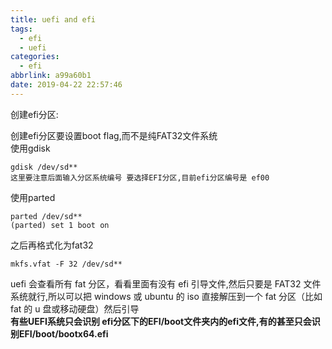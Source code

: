 ```yaml
---
title: uefi and efi
tags:
  - efi
  - uefi
categories:
  - efi
abbrlink: a99a60b1
date: 2019-04-22 22:57:46
---
```

创建efi分区:  

创建efi分区要设置boot flag,而不是纯FAT32文件系统  
使用gdisk
```
gdisk /dev/sd**
这里要注意后面输入分区系统编号 要选择EFI分区,目前efi分区编号是 ef00
```
使用parted
```
parted /dev/sd**
(parted) set 1 boot on
```
之后再格式化为fat32
```
mkfs.vfat -F 32 /dev/sd**
```
uefi 会查看所有 fat 分区，看看里面有没有 efi 引导文件,然后只要是 FAT32 文件系统就行,所以可以把 windows 或 ubuntu 的 iso 直接解压到一个 fat 分区（比如 fat 的 u 盘或移动硬盘）然后引导  
**有些UEFI系统只会识别 efi分区下的EFI/boot文件夹内的efi文件,有的甚至只会识别EFI/boot/bootx64.efi**